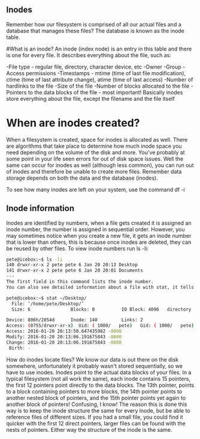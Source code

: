 ## Inodes
Remember how our filesystem is comprised of all our actual files and a database that manages these files? The database is known as the inode table.

#What is an inode?
An inode (index node) is an entry in this table and there is one for every file. It describes everything about the file, such as:

-File type - regular file, directory, character device, etc
-Owner
-Group
-Access permissions
-Timestamps - mtime (time of last file modification), ctime (time of last attribute change), atime (time of last access)
-Number of hardlinks to the file
-Size of the file
-Number of blocks allocated to the file
-Pointers to the data blocks of the file - most important!
Basically inodes store everything about the file, except the filename and the file itself


# When are inodes created?

When a filesystem is created, space for inodes is allocated as well. 
There are algorithms that take place to determine how much inode space you need depending on the volume of the disk and more. 
You've probably at some point in your life seen errors for out of disk space issues.
Well the same can occur for inodes as well (although less common), you can run out of inodes and therefore be unable to create more files. 
Remember data storage depends on both the data and the database (inodes).

To see how many inodes are left on your system, use the command df -i

## Inode information

Inodes are identified by numbers, when a file gets created it is assigned an inode number, the number is assigned in sequential order.
However, you may sometimes notice when you create a new file, it gets an inode number that is lower than others, this is because once inodes are deleted, they can be reused by other files. 
To view inode numbers run ls -li:

```sh
pete@icebox:~$ ls -li
140 drwxr-xr-x 2 pete pete 6 Jan 20 20:13 Desktop
141 drwxr-xr-x 2 pete pete 6 Jan 20 20:01 Documents
---
The first field in this command lists the inode number.
You can also see detailed information about a file with stat, it tells you information about the inode as well.
```

```sh
pete@icebox:~$ stat ~/Desktop/
  File: ‘/home/pete/Desktop/’
  Size: 6               Blocks: 0          IO Block: 4096   directory

Device: 806h/2054d      Inode: 140         Links: 2
Access: (0755/drwxr-xr-x)  Uid: ( 1000/   pete)   Gid: ( 1000/   pete)
Access: 2016-01-20 20:13:50.647435982 -0800
Modify: 2016-01-20 20:13:06.191675843 -0800
Change: 2016-01-20 20:13:06.191675843 -0800
 Birth: -
```

How do inodes locate files?
We know our data is out there on the disk somewhere, unfortunately it probably wasn't stored sequentially, so we have to use inodes. 
Inodes point to the actual data blocks of your files. In a typical filesystem (not all work the same), each inode contains 15 pointers, the first 12 pointers point directly to the data blocks. 
The 13th pointer, points to a block containing pointers to more blocks, the 14th pointer points to another nested block of pointers, and the 15th pointer points yet again to another block of pointers! 
Confusing, I know! The reason this is done this way is to keep the inode structure the same for every inode, but be able to reference files of different sizes.
If you had a small file, you could find it quicker with the first 12 direct pointers, larger files can be found with the nests of pointers. 
Either way the structure of the inode is the same.
